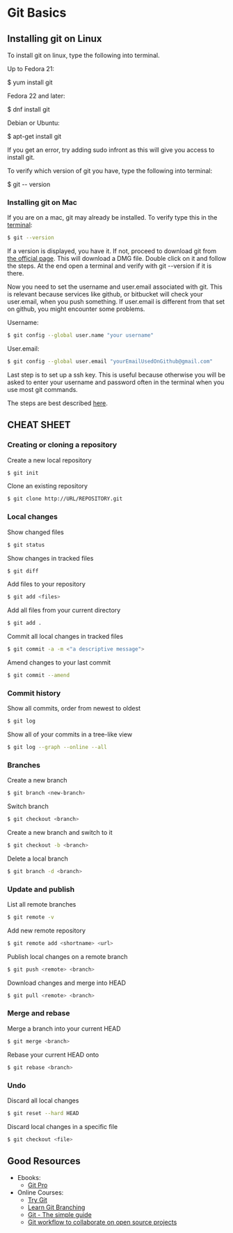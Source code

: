 # Git Basics

## Installing git on Linux
To install git on linux, type the following into terminal.

Up to Fedora 21:

$ yum install git

Fedora 22 and later:

$ dnf install git

Debian or Ubuntu:

$ apt-get install git

If you get an error, try adding sudo infront as this will give you access to install git.

To verify which version of git you have, type the following into terminal:

$ git -- version


### Installing git on Mac
If you are on a mac, git may already be installed. To verify type this in the [terminal](https://en.wikipedia.org/wiki/Terminal_(OS_X)):  
```bash
$ git --version
```

If a version is displayed, you have it. If not, proceed to download git from [the official page](http://git-scm.com/downloads).
This will download a DMG file. Double click on it and follow the steps. At the end open a terminal and verify with git --version if it is there.

Now you need to set the username and user.email associated with git. This is relevant because services like github, or bitbucket will check your user.email, when you push something. If user.email is different from that set on github, you might encounter some problems. 

Username:  
```bash
$ git config --global user.name "your username"
```

User.email:  
```bash
$ git config --global user.email "yourEmailUsedOnGithub@gmail.com"
```

Last step is to set up a ssh key. This is useful because otherwise you will be asked to enter your username and password often in the terminal when you use most git commands.

The steps are best described [here](https://help.github.com/articles/generating-an-ssh-key/).



## CHEAT SHEET

### Creating or cloning a repository

Create a new local repository  
```bash
$ git init
```

Clone an existing repository  
```bash
$ git clone http://URL/REPOSITORY.git
```

### Local changes

Show changed files  
```bash
$ git status
```

Show changes in tracked files  
```bash
$ git diff
```

Add files to your repository  
```bash
$ git add <files>
```

Add all files from your current directory  
```bash
$ git add .
```

Commit all local changes in tracked files  
```bash
$ git commit -a -m <"a descriptive message">
```

Amend changes to your last commit  
```bash
$ git commit --amend
```

### Commit history

Show all commits, order from newest to oldest  
```bash
$ git log
```

Show all of your commits in a tree-like view
```bash
$ git log --graph --online --all
```

### Branches

Create a new branch  
```bash
$ git branch <new-branch>
```

Switch branch  
```bash
$ git checkout <branch>
```

Create a new branch and switch to it  
```bash
$ git checkout -b <branch>
```

Delete a local branch  
```bash
$ git branch -d <branch>
```

### Update and publish

List all remote branches  
```bash
$ git remote -v
```

Add new remote repository  
```bash
$ git remote add <shortname> <url>
```

Publish local changes on a remote branch  
```bash
$ git push <remote> <branch>
```

Download changes and merge into HEAD  
```bash
$ git pull <remote> <branch>
```

### Merge and rebase

Merge a branch into your current HEAD  
```bash
$ git merge <branch>
```

Rebase your current HEAD onto <branch>  
```bash
$ git rebase <branch>
```

### Undo

Discard all local changes  
```bash
$ git reset --hard HEAD
```

Discard local changes in a specific file  
```bash
$ git checkout <file>
```

## Good Resources

- Ebooks:
  - [Git Pro](https://git-scm.com/book/en/v2)
- Online Courses:
  - [Try Git](https://www.codeschool.com/courses/try-git)
  - [Learn Git Branching](http://pcottle.github.io/learnGitBranching/)
  - [Git - The simple guide](http://rogerdudler.github.io/git-guide/)
  - [Git workflow to collaborate on open source projects](http://blog.scottlowe.org/2015/01/27/using-fork-branch-git-workflow/)
